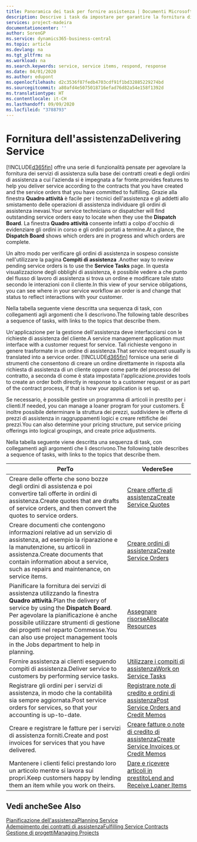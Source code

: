 ```yaml
---
title: Panoramica dei task per fornire assistenza | Documenti Microsoft
description: Descrive i task da impostare per garantire la fornitura di un servizio di qualità e il rispetto degli accordi con i clienti.
services: project-madeira
documentationcenter: ''
author: SorenGP
ms.service: dynamics365-business-central
ms.topic: article
ms.devlang: na
ms.tgt_pltfrm: na
ms.workload: na
ms.search.keywords: service, service items, respond, response
ms.date: 04/01/2020
ms.author: edupont
ms.openlocfilehash: d2c3536f87fedb4703cdf91f1bd32885229274bd
ms.sourcegitcommit: a80afd4e5075018716efad76d82a54e158f1392d
ms.translationtype: HT
ms.contentlocale: it-CH
ms.lasthandoff: 09/09/2020
ms.locfileid: "3788793"
---
```

# <a name="delivering-service"></a><span data-ttu-id="1e3b5-103">Fornitura dell'assistenza</span><span class="sxs-lookup"><span data-stu-id="1e3b5-103">Delivering Service</span></span>
[!INCLUDE[d365fin](includes/d365fin_md.md)] <span data-ttu-id="1e3b5-104">offre una serie di funzionalità pensate per agevolare la fornitura dei servizi di assistenza sulla base dei contratti creati e degli ordini di assistenza a cui l'azienda si è impegnata a far fronte.</span><span class="sxs-lookup"><span data-stu-id="1e3b5-104">provides features to help you deliver service according to the contracts that you have created and the service orders that you have committed to fulfilling.</span></span> <span data-ttu-id="1e3b5-105">Grazie alla finestra **Quadro attività** è facile per i tecnici dell'assistenza e gli addetti allo smistamento delle operazioni di assistenza individuare gli ordini di assistenza inevasi.</span><span class="sxs-lookup"><span data-stu-id="1e3b5-105">Your service technicians or dispatcher will find outstanding service orders easy to locate when they use the **Dispatch Board**.</span></span> <span data-ttu-id="1e3b5-106">La finestra **Quadro attività** consente infatti a colpo d'occhio di evidenziare gli ordini in corso e gli ordini portati a termine.</span><span class="sxs-lookup"><span data-stu-id="1e3b5-106">At a glance, the **Dispatch Board** shows which orders are in progress and which orders are complete.</span></span>  
  
<span data-ttu-id="1e3b5-107">Un altro modo per verificare gli ordini di assistenza in sospeso consiste nell'utilizzare la pagina **Compiti di assistenza** .</span><span class="sxs-lookup"><span data-stu-id="1e3b5-107">Another way to review pending service orders is to use the **Service Tasks** page.</span></span> <span data-ttu-id="1e3b5-108">In questa visualizzazione degli obblighi di assistenza, è possibile vedere a che punto del flusso di lavoro di assistenza si trova un ordine e modificare tale stato secondo le interazioni con il cliente.</span><span class="sxs-lookup"><span data-stu-id="1e3b5-108">In this view of your service obligations, you can see where in your service workflow an order is and change that status to reflect interactions with your customer.</span></span>  
  
<span data-ttu-id="1e3b5-109">Nella tabella seguente viene descritta una sequenza di task, con collegamenti agli argomenti che li descrivono.</span><span class="sxs-lookup"><span data-stu-id="1e3b5-109">The following table describes a sequence of tasks, with links to the topics that describe them.</span></span>   

<span data-ttu-id="1e3b5-110">Un'applicazione per la gestione dell'assistenza deve interfacciarsi con le richieste di assistenza del cliente.</span><span class="sxs-lookup"><span data-stu-id="1e3b5-110">A service management application must interface with a customer request for service.</span></span> <span data-ttu-id="1e3b5-111">Tali richieste vengono in genere trasformate in un ordine di assistenza.</span><span class="sxs-lookup"><span data-stu-id="1e3b5-111">That service request usually is translated into a service order.</span></span> [!INCLUDE[d365fin](includes/d365fin_md.md)] <span data-ttu-id="1e3b5-112">fornisce una serie di strumenti che consentono di creare un ordine direttamente in risposta alla richiesta di assistenza di un cliente oppure come parte del processo del contratto, a seconda di come è stata impostata l'applicazione.</span><span class="sxs-lookup"><span data-stu-id="1e3b5-112">provides tools to create an order both directly in response to a customer request or as part of the contract process, if that is how your application is set up.</span></span>  
  
<span data-ttu-id="1e3b5-113">Se necessario, è possibile gestire un programma di articoli in prestito per i clienti.</span><span class="sxs-lookup"><span data-stu-id="1e3b5-113">If needed, you can manage a loaner program for your customers.</span></span> <span data-ttu-id="1e3b5-114">È inoltre possibile determinare la struttura dei prezzi, suddividere le offerte di prezzi di assistenza in raggruppamenti logici e creare rettifiche dei prezzi.</span><span class="sxs-lookup"><span data-stu-id="1e3b5-114">You can also determine your pricing structure, put service pricing offerings into logical groupings, and create price adjustments.</span></span>  
  
<span data-ttu-id="1e3b5-115">Nella tabella seguente viene descritta una sequenza di task, con collegamenti agli argomenti che li descrivono.</span><span class="sxs-lookup"><span data-stu-id="1e3b5-115">The following table describes a sequence of tasks, with links to the topics that describe them.</span></span>   
  
|<span data-ttu-id="1e3b5-116">**Per**</span><span class="sxs-lookup"><span data-stu-id="1e3b5-116">**To**</span></span>|<span data-ttu-id="1e3b5-117">**Vedere**</span><span class="sxs-lookup"><span data-stu-id="1e3b5-117">**See**</span></span>|  
|------------|-------------|  
|<span data-ttu-id="1e3b5-118">Creare delle offerte che sono bozze degli ordini di assistenza e poi convertire tali offerte in ordini di assistenza.</span><span class="sxs-lookup"><span data-stu-id="1e3b5-118">Create quotes that are drafts of service orders, and then convert the quotes to service orders.</span></span>|[<span data-ttu-id="1e3b5-119">Creare offerte di assistenza</span><span class="sxs-lookup"><span data-stu-id="1e3b5-119">Create Service Quotes</span></span>](service-how-to-create-service-quotes.md)|
|<span data-ttu-id="1e3b5-120">Creare documenti che contengono informazioni relative ad un servizio di assistenza, ad esempio la riparazione e la manutenzione, su articoli in assistenza.</span><span class="sxs-lookup"><span data-stu-id="1e3b5-120">Create documents that contain information about a service, such as repairs and maintenance, on service items.</span></span>|[<span data-ttu-id="1e3b5-121">Creare ordini di assistenza</span><span class="sxs-lookup"><span data-stu-id="1e3b5-121">Create Service Orders</span></span>](service-how-to-create-service-orders.md)|
|<span data-ttu-id="1e3b5-122">Pianificare la fornitura dei servizi di assistenza utilizzando la finestra **Quadro attività**.</span><span class="sxs-lookup"><span data-stu-id="1e3b5-122">Plan the delivery of service by using the **Dispatch Board**.</span></span> <span data-ttu-id="1e3b5-123">Per agevolare la pianificazione è anche possibile utilizzare strumenti di gestione dei progetti nel reparto Commesse.</span><span class="sxs-lookup"><span data-stu-id="1e3b5-123">You can also use project management tools in the Jobs department to help in planning.</span></span>|[<span data-ttu-id="1e3b5-124">Assegnare risorse</span><span class="sxs-lookup"><span data-stu-id="1e3b5-124">Allocate Resources</span></span>](service-how-to-allocate-resources.md)|  
|<span data-ttu-id="1e3b5-125">Fornire assistenza ai clienti eseguendo compiti di assistenza.</span><span class="sxs-lookup"><span data-stu-id="1e3b5-125">Deliver service to customers by performing service tasks.</span></span>|[<span data-ttu-id="1e3b5-126">Utilizzare i compiti di assistenza</span><span class="sxs-lookup"><span data-stu-id="1e3b5-126">Work on Service Tasks</span></span>](service-how-to-work-on-service-tasks.md)|  
|<span data-ttu-id="1e3b5-127">Registrare gli ordini per i servizi di assistenza, in modo che la contabilità sia sempre aggiornata.</span><span class="sxs-lookup"><span data-stu-id="1e3b5-127">Post service orders for services, so that your accounting is up-to-date.</span></span>|[<span data-ttu-id="1e3b5-128">Registrare note di credito e ordini di assistenza</span><span class="sxs-lookup"><span data-stu-id="1e3b5-128">Post Service Orders and Credit Memos</span></span>](service-how-to-post-service-orders.md)|  
|<span data-ttu-id="1e3b5-129">Creare e registrare le fatture per i servizi di assistenza forniti.</span><span class="sxs-lookup"><span data-stu-id="1e3b5-129">Create and post invoices for services that you have delivered.</span></span>|[<span data-ttu-id="1e3b5-130">Creare fatture o note di credito di assistenza</span><span class="sxs-lookup"><span data-stu-id="1e3b5-130">Create Service Invoices or Credit Memos</span></span>](service-how-create-invoices.md)|  
|<span data-ttu-id="1e3b5-131">Mantenere i clienti felici prestando loro un articolo mentre si lavora sui propri.</span><span class="sxs-lookup"><span data-stu-id="1e3b5-131">Keep customers happy by lending them an item while you work on theirs.</span></span>| [<span data-ttu-id="1e3b5-132">Dare e ricevere articoli in prestito</span><span class="sxs-lookup"><span data-stu-id="1e3b5-132">Lend and Receive Loaner Items</span></span>](service-how-to-lend-receive-loaners.md)|
  
## <a name="see-also"></a><span data-ttu-id="1e3b5-133">Vedi anche</span><span class="sxs-lookup"><span data-stu-id="1e3b5-133">See Also</span></span>  
[<span data-ttu-id="1e3b5-134">Pianificazione dell'assistenza</span><span class="sxs-lookup"><span data-stu-id="1e3b5-134">Planning Service</span></span>](service-plan-service.md)  
[<span data-ttu-id="1e3b5-135">Adempimento dei contratti di assistenza</span><span class="sxs-lookup"><span data-stu-id="1e3b5-135">Fulfilling Service Contracts</span></span>](service-fulfill-service-contracts.md)  
[<span data-ttu-id="1e3b5-136">Gestione di progetti</span><span class="sxs-lookup"><span data-stu-id="1e3b5-136">Managing Projects</span></span>](projects-manage-projects.md)  
